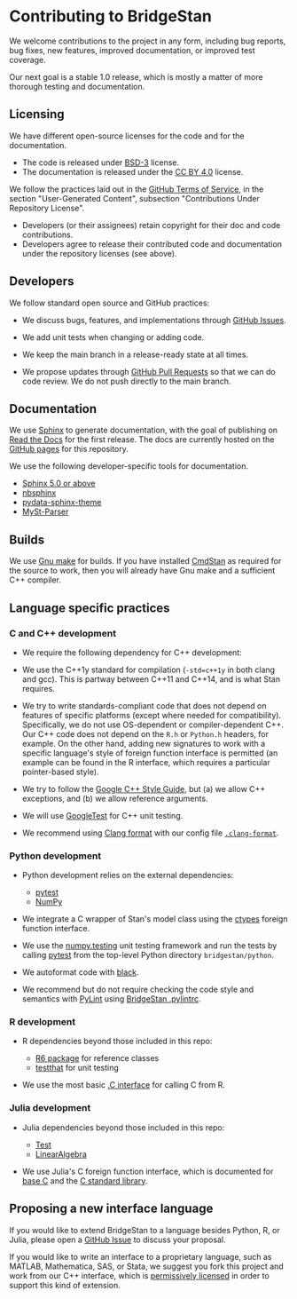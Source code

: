 # Contributing to BridgeStan

We welcome contributions to the project in any form, including bug reports, bug fixes, new features, improved documentation, or improved test coverage.

Our next goal is a stable 1.0 release, which is mostly a matter of more thorough testing and documentation.

## Licensing

We have different open-source licenses for the code and for the documentation.

* The code is released under [BSD-3](https://github.com/roualdes/bridgestan/blob/main/LICENSE-CODE) license.
* The documentation is released under the [CC BY 4.0](https://github.com/roualdes/bridgestan/blob/main/LICENSE-DOC) license.

We follow the practices laid out in the [GitHub Terms of Service](https://docs.github.com/en/site-policy/github-terms/github-terms-of-service), in the section "User-Generated Content", subsection "Contributions Under Repository License".

* Developers (or their assignees) retain copyright for their doc and code contributions.
* Developers agree to release their contributed code and documentation under the repository licenses (see above).

## Developers

We follow standard open source and GitHub practices:

* We discuss bugs, features, and implementations through [GitHub Issues](https://github.com/roualdes/bridgestan/issues).

* We add unit tests when changing or adding code.

* We keep the main branch in a release-ready state at all times.

* We propose updates through [GitHub Pull Requests](https://github.com/roualdes/bridgestan/pulls) so that we can do code review.  We do not push directly to the main branch.


## Documentation

We use [Sphinx](https://www.sphinx-doc.org/en/master/) to generate documentation, with the goal of publishing on [Read the Docs](https://readthedocs.org) for the first release.  The docs are currently hosted on the [GitHub pages](https://roualdes.github.io/bridgestan/) for this repository.

We use the following developer-specific tools for documentation.

* [Sphinx 5.0 or above](https://www.sphinx-doc.org/en/master/)
* [nbsphinx](https://nbsphinx.readthedocs.io/en/0.8.9/)
* [pydata-sphinx-theme](https://pydata-sphinx-theme.readthedocs.io/en/stable/)
* [MySt-Parser](https://myst-parser.readthedocs.io/en/latest/)


## Builds

We use [Gnu make](https://www.gnu.org/software/make/) for builds.  If you have installed [CmdStan](https://mc-stan.org/users/interfaces/cmdstan) as required for the source to work, then you will already have Gnu make and a sufficient C++ compiler.


## Language specific practices

### C and C++ development

* We require the following dependency for C++ development:

* We use the C++1y standard for compilation (`-std=c++1y` in both clang and gcc).  This is partway between C++11 and C++14, and is what Stan requires.

* We try to write standards-compliant code that does not depend on features of specific platforms (except where needed for compatibility).  Specifically, we do not use OS-dependent or compiler-dependent C++.  Our C++ code does not depend on the `R.h` or `Python.h` headers, for example.  On the other hand, adding new signatures to work with a specific language's style of foreign function interface is permitted (an example can be found in the R interface, which requires a particular pointer-based style).

* We try to follow the [Google C++ Style Guide](https://google.github.io/styleguide/cppguide.html), but (a) we allow C++ exceptions, and (b) we allow reference arguments.

* We will use [GoogleTest](https://google.github.io/googletest/) for C++ unit testing.

* We recommend using [Clang format](https://clang.llvm.org/docs/ClangFormat.html) with our config file [`.clang-format`](https://github.com/roualdes/bridgestan/blob/main/.clang-format).


### Python development

* Python development relies on the external dependencies:
    * [pytest](https://docs.pytest.org/en/7.1.x/)
    * [NumPy](https://numpy.org/)

* We integrate a C wrapper of Stan's model class using the [ctypes](https://docs.python.org/3/library/ctypes.html) foreign function interface.

* We use the [numpy.testing](https://numpy.org/doc/stable/reference/routines.testing.html) unit testing framework and run the tests by calling [pytest](https://docs.pytest.org/en/7.1.x/) from the top-level Python directory `bridgestan/python`.

* We autoformat code with [black](https://black.readthedocs.io/en/stable/).

* We recommend but do not require checking the code style and semantics with [PyLint](https://www.pylint.org) using [BridgeStan .pylintrc](https://github.com/roualdes/bridgestan/blob/main/.pylintrc).

### R development

* R dependencies beyond those included in this repo:
    * [R6 package](https://cran.r-project.org/web/packages/R6/index.html) for reference classes
    * [testthat](https://testthat.r-lib.org) for unit testing

* We use the most basic [.C interface](https://www.biostat.jhsph.edu/~rpeng/docs/interface.pdf) for calling C from R.

### Julia development

* Julia dependencies beyond those included in this repo:
    * [Test](https://docs.julialang.org/en/v1/stdlib/Test/)
    * [LinearAlgebra](https://docs.julialang.org/en/v1/stdlib/LinearAlgebra/)

* We use Julia's C foreign function interface, which is documented for [base C](https://docs.julialang.org/en/v1/base/c/) and the [C standard library](https://docs.julialang.org/en/v1/stdlib/Libdl/).


## Proposing a new interface language

If you would like to extend BridgeStan to a language besides Python, R, or Julia, please open a [GitHub Issue](https://github.com/roualdes/bridgestan/issues) to discuss your proposal.

If you would like to write an interface to a proprietary language, such as MATLAB, Mathematica, SAS, or Stata, we suggest you fork this project and work from our C++ interface, which is [permissively licensed](https://github.com/roualdes/bridgestan/blob/main/LICENSE-CODE) in order to support this kind of extension.
